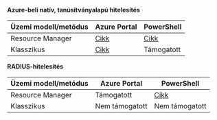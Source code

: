 **Azure-beli natív, tanúsítványalapú hitelesítés**

**Üzemi modell/metódus** | **Azure Portal** | **PowerShell** |
|---|---|---|
| Resource Manager | [Cikk](../articles/vpn-gateway/vpn-gateway-howto-point-to-site-resource-manager-portal.md) | [Cikk](../articles/vpn-gateway/vpn-gateway-howto-point-to-site-rm-ps.md)|
| Klasszikus | [Cikk](../articles/vpn-gateway/vpn-gateway-howto-point-to-site-classic-azure-portal.md) | Támogatott |

**RADIUS-hitelesítés**

**Üzemi modell/metódus** | **Azure Portal** | **PowerShell** |
|---|---|---|
| Resource Manager | Támogatott | [Cikk](../articles/vpn-gateway/point-to-site-how-to-radius-ps.md)|
| Klasszikus | Nem támogatott | Nem támogatott |